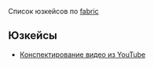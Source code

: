 Список юзкейсов по [fabric](https://t.me/c/2069889012/2/643) 

## Юзкейсы
- [Конспектирование видео из YouTube](https://github.com/it-beard/evocoders-usecases/blob/main/fabric/summary-ideas_youtube_video.md)

